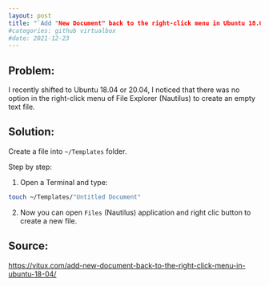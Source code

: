 ```yaml
---
layout: post
title: "`Add "New Document" back to the right-click menu in Ubuntu 18.04 or Ubuntu 20.04
#categories: github virtualbox
#date: 2021-12-23
---
```




## Problem:
I recently shifted to Ubuntu 18.04 or 20.04, I noticed that there was no option in the right-click menu of File Explorer (Nautilus) to create an empty text file. 

## Solution:
Create a file into `~/Templates` folder.

Step by step:
1. Open a Terminal and type:
```bash
touch ~/Templates/"Untitled Document"
```
2. Now you can open `Files` (Nautilus) application and right clic button to create a new file.


## Source:
<https://vitux.com/add-new-document-back-to-the-right-click-menu-in-ubuntu-18-04/>
